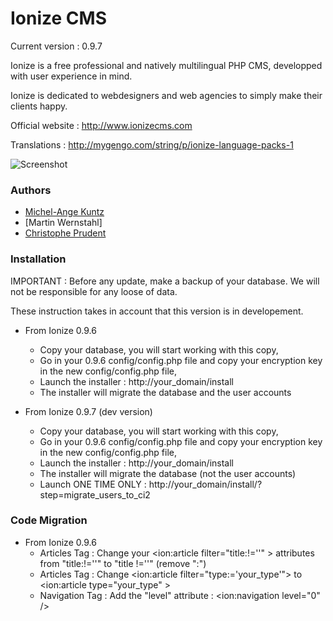 Ionize CMS
====================

Current version : 0.9.7

Ionize is a free professional and natively multilingual PHP CMS, developped with user experience in mind.

Ionize is dedicated to webdesigners and web agencies to simply make their clients happy.

Official website : http://www.ionizecms.com

Translations : http://mygengo.com/string/p/ionize-language-packs-1

![Screenshot](https://github.com/ionize/ionize/raw/master/files/screenshot_ionize_dashboard.jpg)

### Authors

* [Michel-Ange Kuntz](http://www.partikule.net)
* [Martin Wernstahl]
* [Christophe Prudent](http://www.toopixel.ch)

### Installation

IMPORTANT : Before any update, make a backup of your database.
We will not be responsible for any loose of data.

These instruction takes in account that this version is in developement.

* From Ionize 0.9.6
  * Copy your database, you will start working with this copy,
  * Go in your 0.9.6 config/config.php file and copy your encryption key in the new config/config.php file,
  * Launch the installer : http://your_domain/install
  * The installer will migrate the database and the user accounts
  
* From Ionize 0.9.7 (dev version)
  * Copy your database, you will start working with this copy,
  * Go in your 0.9.6 config/config.php file and copy your encryption key in the new config/config.php file,
  * Launch the installer : http://your_domain/install
  * The installer will migrate the database (not the user accounts)
  * Launch ONE TIME ONLY : http://your_domain/install/?step=migrate_users_to_ci2
  

### Code Migration

* From Ionize 0.9.6
  * Articles Tag : Change your <ion:article filter="title:!=''" > attributes from "title:!=''" to "title !=''" (remove ":")
  * Articles Tag : Change <ion:article filter="type:='your_type'"> to  <ion:article type="your_type" >
  * Navigation Tag : Add the "level" attribute : <ion:navigation level="0" />